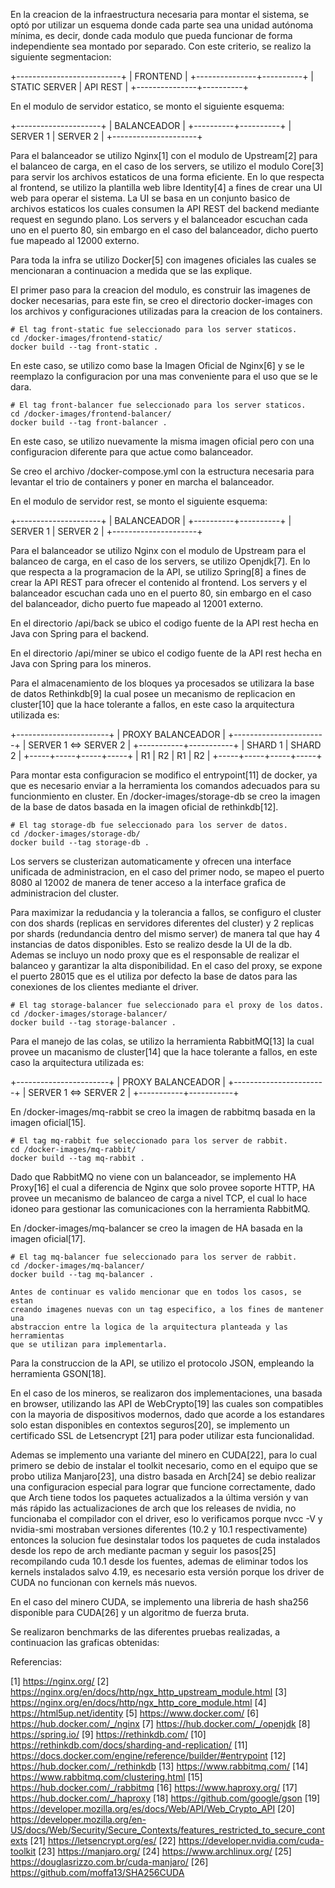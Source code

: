 En la creacion de la infraestructura necesaria para montar el sistema, se optó 
por utilizar un esquema donde cada parte sea una unidad autónoma mínima, es 
decir, donde cada modulo que pueda funcionar de forma independiente sea montado
por separado.
Con este criterio, se realizo la siguiente segmentacion:

+--------------------------+
|         FRONTEND         |
+---------------+----------+
| STATIC SERVER | API REST | 
+---------------+----------+

En el modulo de servidor estatico, se monto el siguiente esquema:

+---------------------+
|     BALANCEADOR     |
+----------+----------+
| SERVER 1 | SERVER 2 | 
+---------------------+

Para el balanceador se utilizo Nginx[1] con el modulo de Upstream[2] para el
balanceo de carga, en el caso de los servers, se utilizo el modulo Core[3] para
servir los archivos estaticos de una forma eficiente.
En lo que respecta al frontend, se utilizo la plantilla web libre Identity[4] a
fines de crear una UI web para operar el sistema.
La UI se basa en un conjunto basico de archivos estaticos los cuales consumen la
API REST del backend mediante request en segundo plano.
Los servers y el balanceador escuchan cada uno en el puerto 80, sin embargo en 
el caso del balanceador, dicho puerto fue mapeado al 12000 externo.

Para toda la infra se utilizo Docker[5] con imagenes oficiales las cuales se
mencionaran a continuacion a medida que se las explique.

El primer paso para la creacion del modulo, es construir las imagenes de docker 
necesarias, para este fin, se creo el directorio docker-images con los archivos
y configuraciones utilizadas para la creacion de los containers.

```
# El tag front-static fue seleccionado para los server staticos.
cd /docker-images/frontend-static/
docker build --tag front-static .
```

En este caso, se utilizo como base la Imagen Oficial de Nginx[6] y se le 
reemplazo la configuracion por una mas conveniente para el uso que se le dara.

```
# El tag front-balancer fue seleccionado para los server staticos.
cd /docker-images/frontend-balancer/
docker build --tag front-balancer .
```

En este caso, se utilizo nuevamente la misma imagen oficial pero con una 
configuracion diferente para que actue como balanceador.

Se creo el archivo /docker-compose.yml con la estructura necesaria para levantar
el trio de containers y poner en marcha el balanceador.

En el modulo de servidor rest, se monto el siguiente esquema:

+---------------------+
|     BALANCEADOR     |
+----------+----------+
| SERVER 1 | SERVER 2 | 
+---------------------+

Para el balanceador se utilizo Nginx con el modulo de Upstream para el
balanceo de carga, en el caso de los servers, se utilizo Openjdk[7].
En lo que respecta a la programacion de la API, se utilizo Spring[8] a
fines de crear la API REST para ofrecer el contenido al frontend.
Los servers y el balanceador escuchan cada uno en el puerto 80, sin embargo en 
el caso del balanceador, dicho puerto fue mapeado al 12001 externo.

En el directorio /api/back se ubico el codigo fuente de la API rest hecha en Java
con Spring para el backend.

En el directorio /api/miner se ubico el codigo fuente de la API rest hecha en Java
con Spring para los mineros.

Para el almacenamiento de los bloques ya procesados se utilizara la base de 
datos Rethinkdb[9] la cual posee un mecanismo de replicacion en cluster[10] que
la hace tolerante a fallos, en este caso la arquitectura utilizada es:

+-----------------------+
|   PROXY BALANCEADOR   | 
+-----------------------+
| SERVER 1 <=> SERVER 2 | 
+-----------+-----------+
|  SHARD 1  |  SHARD 2  |
+-----+-----+-----+-----+
|  R1 | R2  |  R1 | R2  |
+-----+-----+-----+-----+

Para montar esta configuracion se modifico el entrypoint[11] de docker, ya que
es necesario enviar a la herramienta los comandos adecuados para su 
funcionmiento en cluster.
En /docker-images/storage-db se creo la imagen de la base de datos basada en la
imagen oficial de rethinkdb[12].

```
# El tag storage-db fue seleccionado para los server de datos.
cd /docker-images/storage-db/
docker build --tag storage-db .
```

Los servers se clusterizan automaticamente y ofrecen una interface unificada de
administracion, en el caso del primer nodo, se mapeo el puerto 8080 al 12002 de
manera de tener acceso a la interface grafica de administracion del cluster.

Para maximizar la redudancia y la tolerancia a fallos, se configuro el cluster
con dos shards (replicas en servidores diferentes del cluster) y 2 replicas por
shards (redundancia dentro del mismo server) de manera tal que hay 4 instancias
de datos disponibles. Esto se realizo desde la UI de la db.
Ademas se incluyo un nodo proxy que es el responsable de realizar el balanceo y
garantizar la alta disponibilidad.
En el caso del proxy, se expone el puerto 28015 que es el utiliza por defecto la
base de datos para las conexiones de los clientes mediante el driver.

```
# El tag storage-balancer fue seleccionado para el proxy de los datos.
cd /docker-images/storage-balancer/
docker build --tag storage-balancer .
```

Para el manejo de las colas, se utilizo la herramienta RabbitMQ[13] la cual 
provee un macanismo de cluster[14] que la hace tolerante a fallos, en este caso 
la arquitectura utilizada es:

+-----------------------+
|   PROXY BALANCEADOR   | 
+-----------------------+
| SERVER 1 <=> SERVER 2 | 
+-----------+-----------+

En /docker-images/mq-rabbit se creo la imagen de rabbitmq basada en la imagen 
oficial[15].

```
# El tag mq-rabbit fue seleccionado para los server de rabbit.
cd /docker-images/mq-rabbit/
docker build --tag mq-rabbit .
```

Dado que RabbitMQ no viene con un balanceador, se implemento HA Proxy[16] el 
cual a diferencia de Nginx que solo provee soporte HTTP, HA provee un mecanismo
de balanceo de carga a nivel TCP, el cual lo hace idoneo para gestionar las 
comunicaciones con la herramienta RabbitMQ.

En /docker-images/mq-balancer se creo la imagen de HA basada en la imagen 
oficial[17].

```
# El tag mq-balancer fue seleccionado para los server de rabbit.
cd /docker-images/mq-balancer/
docker build --tag mq-balancer .
```

	Antes de continuar es valido mencionar que en todos los casos, se estan 
	creando imagenes nuevas con un tag especifico, a los fines de mantener una 
	abstraccion entre la logica de la arquitectura planteada y las herramientas 
	que se utilizan para implementarla.

Para la construccion de la API, se utilizo el protocolo JSON, empleando la 
herramienta GSON[18].

En el caso de los mineros, se realizaron dos implementaciones, una basada en 
browser, utilizando las API de WebCrypto[19] las cuales son compatibles con la 
mayoria de dispositivos modernos, dado que acorde a los estandares solo estan 
disponibles en contextos seguros[20], se implemento un certificado SSL de 
Letsencrypt [21] para poder utilizar esta funcionalidad.

Ademas se implemento una variante del minero en CUDA[22], para lo cual primero se
debio de instalar el toolkit necesario, como en el equipo que se probo utiliza
Manjaro[23], una distro basada en Arch[24] se debio realizar una configuracion
especial para lograr que funcione correctamente, dado que Arch tiene todos los 
paquetes actualizados a la última versión y van más rápido las actualizaciones 
de arch que los releases de nvidia, no funcionaba el compilador con el driver, 
eso lo verificamos porque nvcc -V y nvidia-smi mostraban versiones diferentes 
(10.2 y 10.1 respectivamente) entonces la solucion fue desinstalar todos los
paquetes de cuda instalados desde los repo de arch mediante pacman y seguir 
los pasos[25] recompilando cuda 10.1 desde los fuentes, ademas de eliminar todos
los kernels instalados salvo 4.19, es necesario esta versión porque los driver 
de CUDA no funcionan con kernels más nuevos.

En el caso del minero CUDA, se implemento una libreria de hash sha256 disponible 
para CUDA[26] y un algoritmo de fuerza bruta.

Se realizaron benchmarks de las diferentes pruebas realizadas, a continuacion
las graficas obtenidas:


Referencias:

[1] 	https://nginx.org/
[2] 	https://nginx.org/en/docs/http/ngx_http_upstream_module.html
[3] 	https://nginx.org/en/docs/http/ngx_http_core_module.html
[4] 	https://html5up.net/identity
[5] 	https://www.docker.com/
[6] 	https://hub.docker.com/_/nginx
[7] 	https://hub.docker.com/_/openjdk
[8] 	https://spring.io/
[9] 	https://rethinkdb.com/
[10] 	https://rethinkdb.com/docs/sharding-and-replication/
[11] 	https://docs.docker.com/engine/reference/builder/#entrypoint
[12] 	https://hub.docker.com/_/rethinkdb
[13]  https://www.rabbitmq.com/
[14]  https://www.rabbitmq.com/clustering.html
[15]  https://hub.docker.com/_/rabbitmq
[16]  https://www.haproxy.org/
[17]  https://hub.docker.com/_/haproxy
[18]	https://github.com/google/gson
[19]	https://developer.mozilla.org/es/docs/Web/API/Web_Crypto_API
[20]	https://developer.mozilla.org/en-US/docs/Web/Security/Secure_Contexts/features_restricted_to_secure_contexts
[21]	https://letsencrypt.org/es/
[22]	https://developer.nvidia.com/cuda-toolkit
[23]	https://manjaro.org/
[24]	https://www.archlinux.org/
[25]	https://douglasrizzo.com.br/cuda-manjaro/
[26]	https://github.com/moffa13/SHA256CUDA